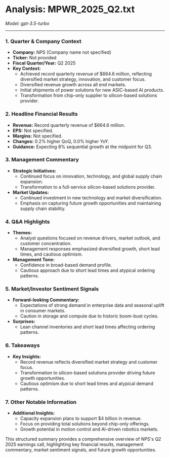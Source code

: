 # Analysis: MPWR_2025_Q2.txt

*Model: gpt-3.5-turbo*

---

### 1. Quarter & Company Context
- **Company:** NPS (Company name not specified)
- **Ticker:** Not provided
- **Fiscal Quarter/Year:** Q2 2025
- **Key Context:** 
  - Achieved record quarterly revenue of $664.6 million, reflecting diversified market strategy, innovation, and customer focus.
  - Diversified revenue growth across all end markets.
  - Initial shipments of power solutions for new ASIC-based AI products.
  - Transformation from chip-only supplier to silicon-based solutions provider.

### 2. Headline Financial Results
- **Revenue:** Record quarterly revenue of $664.6 million.
- **EPS:** Not specified.
- **Margins:** Not specified.
- **Changes:** 0.2% higher QoQ, 0.0% higher YoY.
- **Guidance:** Expecting 8% sequential growth at the midpoint for Q3.

### 3. Management Commentary
- **Strategic Initiatives:** 
  - Continued focus on innovation, technology, and global supply chain expansion.
  - Transformation to a full-service silicon-based solutions provider.
- **Market Updates:**
  - Continued investment in new technology and market diversification.
  - Emphasis on capturing future growth opportunities and maintaining supply chain stability.

### 4. Q&A Highlights
- **Themes:** 
  - Analyst questions focused on revenue drivers, market outlook, and customer concentration.
  - Management responses emphasized diversified growth, short lead times, and cautious optimism.
- **Management Tone:** 
  - Confidence in broad-based demand profile.
  - Cautious approach due to short lead times and atypical ordering patterns.

### 5. Market/Investor Sentiment Signals
- **Forward-looking Commentary:**
  - Expectations of strong demand in enterprise data and seasonal uplift in consumer markets.
  - Caution in storage and compute due to historic boom-bust cycles.
- **Surprises:** 
  - Lean channel inventories and short lead times affecting ordering patterns.

### 6. Takeaways
- **Key Insights:**
  - Record revenue reflects diversified market strategy and customer focus.
  - Transformation to silicon-based solutions provider driving future growth opportunities.
  - Cautious optimism due to short lead times and atypical demand patterns.

### 7. Other Notable Information
- **Additional Insights:**
  - Capacity expansion plans to support $4 billion in revenue.
  - Focus on providing total solutions beyond chip-only offerings.
  - Growth potential in motion control and AI-driven robotics markets.

This structured summary provides a comprehensive overview of NPS's Q2 2025 earnings call, highlighting key financial results, management commentary, market sentiment signals, and future growth opportunities.